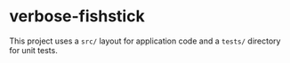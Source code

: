# verbose-fishstick

This project uses a `src/` layout for application code and a `tests/` directory for unit tests.
